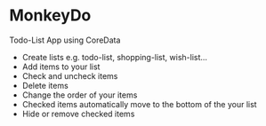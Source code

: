 # MonkeyDo
Todo-List App using CoreData

* Create lists e.g. todo-list, shopping-list, wish-list...
* Add items to your list
* Check and uncheck items
* Delete items
* Change the order of your items
* Checked items automatically move to the bottom of the your list
* Hide or remove checked items
